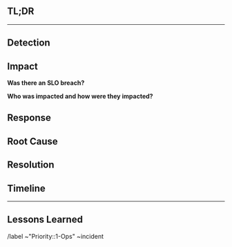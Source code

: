 <!-- Subject Template: Incident YYYY-MM-DD | [name of incident] -->

## TL;DR

<!-- summarize incident in fewer than 100 words. Please include any known cause, involved parties, issue links, and resolution -->
<!-- It might be easiest to write this summary last -->

--- 

##  Detection

<!-- How did we learn of the problem? Prometheus? System Error? User? -->

## Impact

**Was there an SLO breach?**
<!-- Yes / No  | If Yes, please include the time margin we missed the SLO by in HH:SS-->

**Who was impacted and how were they impacted?**
<!-- Please include Teams, Users, Automations, Processes -->

## Response

<!-- who from the data team responded to the incident and how did they respond? -->

## Root Cause

<!-- What caused this incident? Please include any relevant issue links or thanos charts -->

## Resolution

<!-- Has the issue been resolved? How? Please include any relevant issue and/or MR links in the description -->

## Timeline

<!-- Please list incident activities and actions in the following format | XX:XX UTC - INCIDENT ACTIVITY; ACTION TAKEN -->

---

## Lessons Learned

/label ~"Priority::1-Ops" ~incident

